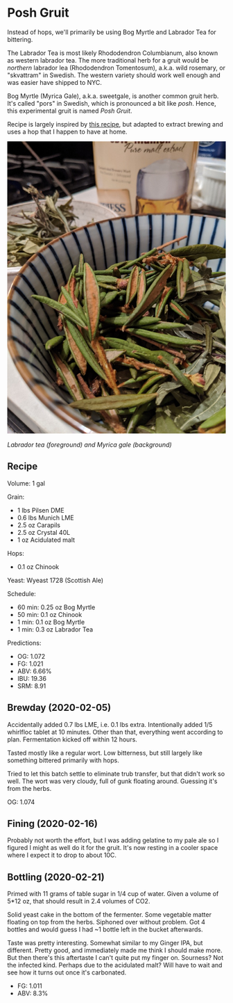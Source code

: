 
# Posh Gruit

Instead of hops, we'll primarily be using Bog Myrtle and Labrador Tea
for bittering.

The Labrador Tea is most likely Rhododendron Columbianum, also known
as western labrador tea. The more traditional herb for a gruit would
be _northern_ labrador lea (Rhododendron Tomentosum), a.k.a. wild
rosemary, or "skvattram" in Swedish. The western variety should work
well enough and was easier have shipped to NYC.

Bog Myrtle (Myrica Gale), a.k.a. sweetgale, is another common gruit
herb. It's called "pors" in Swedish, which is pronounced a bit like
_posh_. Hence, this experimental gruit is named _Posh Gruit_.

Recipe is largely inspired by [this
recipe](https://www.beercraftr.com/1-gallon-bog-myrtle-gruit/), but
adapted to extract brewing and uses a hop that I happen to have at
home.

![Labrador tea and Myrica gale](herbs_2020-02-05.jpg)

*Labrador tea (foreground) and Myrica gale (background)*

## Recipe

Volume: 1 gal

Grain:
- 1 lbs Pilsen DME
- 0.6 lbs Munich LME
- 2.5 oz Carapils
- 2.5 oz Crystal 40L
- 1 oz Acidulated malt

Hops:
- 0.1 oz Chinook

Yeast: Wyeast 1728 (Scottish Ale)

Schedule:
- 60 min: 0.25 oz Bog Myrtle
- 50 min: 0.1 oz Chinook
-  1 min: 0.1 oz Bog Myrtle
-  1 min: 0.3 oz Labrador Tea

Predictions:
- OG: 1.072
- FG: 1.021
- ABV: 6.66%
- IBU: 19.36
- SRM: 8.91

## Brewday (2020-02-05)

Accidentally added 0.7 lbs LME, i.e. 0.1 lbs extra. Intentionally
added 1/5 whirlfloc tablet at 10 minutes. Other than that, everything
went according to plan. Fermentation kicked off within 12 hours.

Tasted mostly like a regular wort. Low bitterness, but still largely
like something bittered primarily with hops.

Tried to let this batch settle to eliminate trub transfer, but that
didn't work so well. The wort was very cloudy, full of gunk floating
around. Guessing it's from the herbs.

OG: 1.074

## Fining (2020-02-16)

Probably not worth the effort, but I was adding gelatine to my pale
ale so I figured I might as well do it for the gruit. It's now resting
in a cooler space where I expect it to drop to about 10C.

## Bottling (2020-02-21)

Primed with 11 grams of table sugar in 1/4 cup of water. Given a
volume of 5*12 oz, that should result in 2.4 volumes of CO2.

Solid yeast cake in the bottom of the fermenter. Some vegetable matter
floating on top from the herbs. Siphoned over without problem. Got 4
bottles and would guess I had ~1 bottle left in the bucket afterwards.

Taste was pretty interesting. Somewhat similar to my Ginger IPA, but
different. Pretty good, and immediately made me think I should make
more. But then there's this aftertaste I can't quite put my finger
on. Sourness? Not the infected kind. Perhaps due to the acidulated
malt? Will have to wait and see how it turns out once it's carbonated.

- FG: 1.011
- ABV: 8.3%
